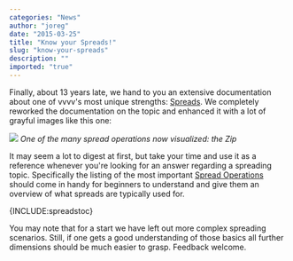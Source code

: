 ```yaml
---
categories: "News"
author: "joreg"
date: "2015-03-25"
title: "Know your Spreads!"
slug: "know-your-spreads"
description: ""
imported: "true"
---
```



Finally, about 13 years late, we hand to you an extensive documentation about one of vvvv's most unique strengths: [Spreads](https://betadocs.vvvv.org/using-vvvv/spreads/index.html). We completely reworked the documentation on the topic and enhanced it with a lot of grayful images like this one:

![](Zip.png)
*One of the many spread operations now visualized: the Zip*

It may seem a lot to digest at first, but take your time and use it as a reference whenever you're looking for an answer regarding a spreading topic. Specifically the listing of the most important [Spread Operations](https://betadocs.vvvv.org/using-vvvv/spreads/spread-operations.html) should come in handy for beginners to understand and give them an overview of what spreads are typically used for.

{INCLUDE:spreadstoc}

You may note that for a start we have left out more complex spreading scenarios. Still, if one gets a good understanding of those basics all further dimensions should be much easier to grasp. Feedback welcome. 